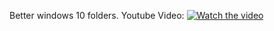 Better windows 10 folders. 
Youtube Video:
[![Watch the video](https://img.youtube.com/vi/3HUuIxX_tvA/maxresdefault.jpg)](https://youtu.be/3HUuIxX_tvA)
